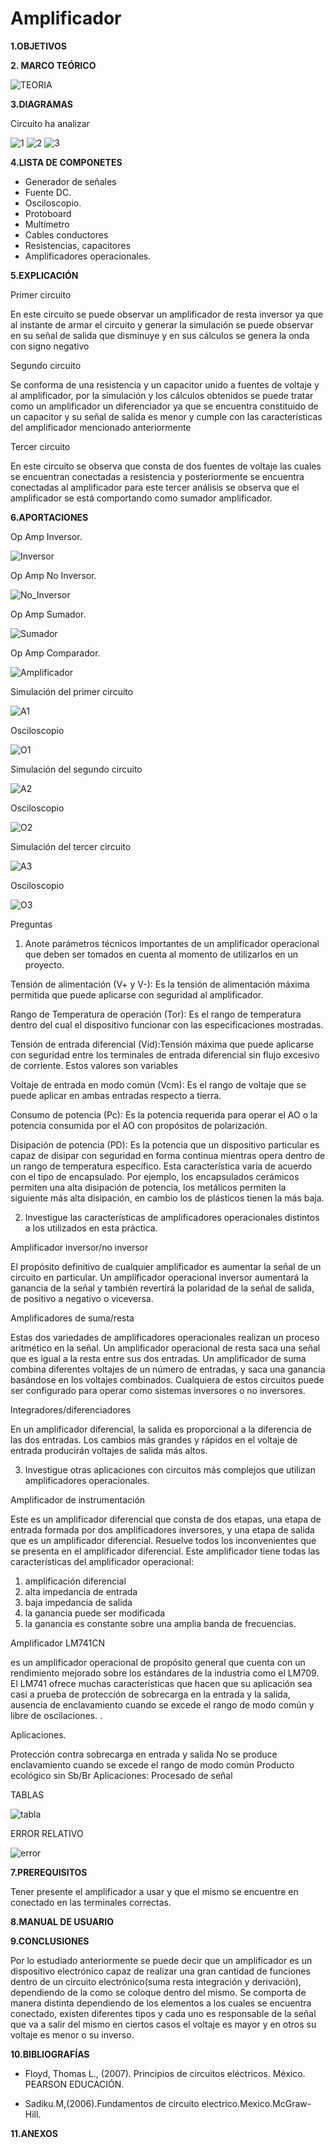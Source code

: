 # Amplificador
**1.OBJETIVOS**

**2. MARCO TEÓRICO**

![TEORIA]()

**3.DIAGRAMAS**

Circuito  ha analizar 

![1](https://github.com/Katherine01-Arevalo/Amplificador/blob/main/img/1.png)
![2](https://github.com/Katherine01-Arevalo/Amplificador/blob/main/img/2.PNG)
![3](https://github.com/Katherine01-Arevalo/Amplificador/blob/main/img/3.PNG)

**4.LISTA DE COMPONETES**
-	Generador de señales
-	Fuente DC.
-	Osciloscopio.
-	Protoboard
-	Multímetro
-	Cables conductores
-	Resistencias, capacitores
-	Amplificadores operacionales.

**5.EXPLICACIÓN**

Primer circuito  

En este circuito se puede observar  un amplificador de resta inversor ya que al instante de armar el circuito y generar la simulación se puede observar en su señal de salida que disminuye y en sus cálculos se genera la onda con signo negativo 

Segundo circuito

Se conforma de   una resistencia  y un capacitor  unido a fuentes de voltaje y al amplificador, por la simulación y los cálculos obtenidos  se puede tratar como un amplificador  un diferenciador ya que  se encuentra constituido de un capacitor  y su señal de salida es menor y cumple con las características del amplificador mencionado anteriormente

Tercer circuito 

En este circuito se observa que consta de dos fuentes de voltaje las cuales se encuentran conectadas a resistencia y posteriormente se encuentra conectadas al amplificador para este tercer análisis  se   observa que el  amplificador se está comportando como sumador amplificador.

**6.APORTACIONES**

Op Amp Inversor.

![Inversor](https://github.com/Katherine01-Arevalo/Amplificador/blob/main/img/Inversor.png)

Op Amp No Inversor.

![No_Inversor](https://github.com/Katherine01-Arevalo/Amplificador/blob/main/img/No_inversor.png)

Op Amp Sumador.

![Sumador](https://github.com/Katherine01-Arevalo/Amplificador/blob/main/img/Sumador.png)

Op Amp Comparador.

![Amplificador](https://github.com/Katherine01-Arevalo/Amplificador/blob/main/img/comparador.png)

Simulación del primer circuito

![A1](https://github.com/Katherine01-Arevalo/Amplificador/blob/main/img/Amplificador1.PNG)

Osciloscopio

![O1](https://github.com/Katherine01-Arevalo/Amplificador/blob/main/img/osc1.PNG)

Simulación del segundo circuito

![A2](https://github.com/Katherine01-Arevalo/Amplificador/blob/main/img/Amplificador.PNG)

Osciloscopio

![O2](https://github.com/Katherine01-Arevalo/Amplificador/blob/main/img/amplificador2.PNG)

Simulación del tercer circuito

![A3](https://github.com/Katherine01-Arevalo/Amplificador/blob/main/img/Ap3.PNG)

Osciloscopio

![O3](https://github.com/Katherine01-Arevalo/Amplificador/blob/main/img/OSC3.PNG)

Preguntas

1.	Anote parámetros técnicos importantes de un amplificador operacional que deben ser tomados en cuenta al momento de utilizarlos en un proyecto.

Tensión de alimentación (V+ y V-): Es la tensión de alimentación máxima permitida que puede aplicarse con seguridad al amplificador. 

Rango de Temperatura de operación (Tor): Es el rango de temperatura dentro del cual el dispositivo funcionar con las especificaciones mostradas.

Tensión de entrada diferencial (Vid):Tensión máxima que puede aplicarse con seguridad entre los terminales de entrada diferencial sin flujo excesivo de corriente. Estos valores son variables

Voltaje de entrada en modo común (Vcm): Es el rango de voltaje que se puede aplicar en ambas entradas respecto a tierra.

Consumo de potencia (Pc): Es la potencia requerida para operar el AO o la potencia consumida por el AO con propósitos de polarización. 

Disipación de potencia (PD): Es la potencia que un dispositivo particular es capaz de disipar con seguridad en forma continua mientras opera dentro de un rango de temperatura específico. Esta característica varía de acuerdo con el tipo de encapsulado. Por ejemplo, los encapsulados cerámicos permiten una alta disipación de potencia, los metálicos permiten la siguiente más alta disipación, en cambio los de plásticos tienen la más baja. 

2.	Investigue las características de amplificadores operacionales distintos a los utilizados en esta práctica.

Amplificador inversor/no inversor

El propósito definitivo de cualquier amplificador es aumentar la señal de un circuito en particular. Un amplificador operacional inversor aumentará la ganancia de la señal y también revertirá la polaridad de la señal de salida, de positivo a negativo o viceversa.
  
Amplificadores de suma/resta

Estas dos variedades de amplificadores operacionales realizan un proceso aritmético en la señal. Un amplificador operacional de resta saca una señal que es igual a la resta entre sus dos entradas. Un amplificador de suma combina diferentes voltajes de un número de entradas, y saca una ganancia basándose en los voltajes combinados. Cualquiera de estos circuitos puede ser configurado para operar como sistemas inversores o no inversores.
 
Integradores/diferenciadores

En un amplificador diferencial, la salida es proporcional a la diferencia de las dos entradas.
 Los cambios más grandes y rápidos en el voltaje de entrada producirán voltajes de salida más altos.
 
3.	Investigue otras aplicaciones con circuitos más complejos que utilizan amplificadores operacionales.

Amplificador de instrumentación 

Este es un amplificador diferencial que consta de dos etapas, una etapa de entrada formada por dos amplificadores inversores, y una etapa de salida que es un amplificador diferencial. Resuelve todos los inconvenientes que se presenta en el amplificador diferencial.
Este  amplificador tiene todas las características del amplificador operacional: 

1) amplificación diferencial
2) alta impedancia de entrada
3) baja impedancia de salida
4) la ganancia puede ser modificada
5) la ganancia es constante sobre una amplia banda de frecuencias.

Amplificador  LM741CN

es un amplificador operacional de propósito general que cuenta con un rendimiento mejorado sobre los estándares de la industria como el LM709.  El LM741  ofrece muchas características que hacen que su aplicación sea casi a prueba de protección de sobrecarga en la entrada y la salida, ausencia de enclavamiento cuando se excede el rango de modo común y libre de oscilaciones. .

Aplicaciones.

Protección contra sobrecarga en entrada y salida
No se produce enclavamiento cuando se excede el rango de modo común
Producto ecológico sin Sb/Br
Aplicaciones: Procesado de señal

TABLAS 

![tabla](https://github.com/Katherine01-Arevalo/Amplificador/blob/main/img/tabla.PNG)

ERROR RELATIVO

![error](https://github.com/Katherine01-Arevalo/Amplificador/blob/main/img/error.PNG)

**7.PREREQUISITOS**

Tener presente el amplificador a usar y que el mismo se encuentre  en conectado en las terminales correctas.

**8.MANUAL DE USUARIO**

**9.CONCLUSIONES**

Por lo estudiado anteriormente se puede decir que un amplificador es un  dispositivo electrónico capaz de realizar una gran cantidad de funciones dentro de un circuito electrónico(suma resta integración y derivación), dependiendo de la como se coloque dentro del mismo.
Se comporta de manera distinta dependiendo de los elementos a los cuales se encuentra conectado, existen diferentes tipos y cada uno es responsable de la señal que va a salir del mismo  en ciertos casos el voltaje es mayor y en otros su voltaje es menor  o su inverso.


**10.BIBLIOGRAFÍAS**

- Floyd, Thomas L., (2007). Principios de circuitos eléctricos. México. PEARSON EDUCACIÓN.

- Sadiku.M,(2006).Fundamentos de circuito electrico.Mexico.McGraw-Hill.



**11.ANEXOS**
